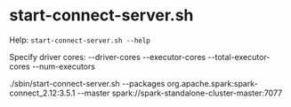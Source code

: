 # start-connect-server.sh

Help: `start-connect-server.sh --help`

Specify driver cores:
--driver-cores
--executor-cores
--total-executor-cores
--num-executors

./sbin/start-connect-server.sh --packages org.apache.spark:spark-connect_2.12:3.5.1 --master spark://spark-standalone-cluster-master:7077